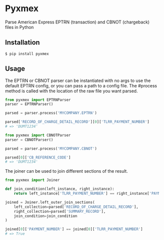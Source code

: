 # Pyxmex
Parse American Express EPTRN (transaction) and CBNOT (chargeback) files in Python

## Installation
`$ pip install pyxmex`

## Usage
The EPTRN or CBNOT parser can be instantiated with no args to use the default EPTRN config, or you can pass a path to a config file.
The #process method is called with the location of the raw file you want parsed.
```python
from pyxmex import EPTRNParser
parser = EPTRNParser()

parsed = parser.process('MYCOMPANY.EPTRN')

parsed['RECORD_OF_CHARGE_DETAIL_RECORD'][0]['TLRR_PAYMENT_NUMBER']
# => 'DUMT1234'
```

```python
from pyxmex import CBNOTParser
parser = CBNOTParser()

parsed = parser.process('MYCOMPANY.CBNOT')

parsed[0]['CB_REFERENCE_CODE']
# => 'DUMT1234'
```

The joiner can be used to join different sections of the result.

```python
from pyxmex import Joiner

def join_condition(left_instance, right_instance):
    return left_instance['TLRR_PAYMENT_NUMBER'] == right_instance['PAYMENT_NUMBER']

joined = Joiner.left_outer_join_sections(
    left_collection=parsed['RECORD_OF_CHARGE_DETAIL_RECORD'],
    right_collection=parsed['SUMMARY_RECORD'],
    join_condition=join_condition
)

joined[0]['PAYMENT_NUMBER'] == joined[0]['TLRR_PAYMENT_NUMBER']
# => True
```
